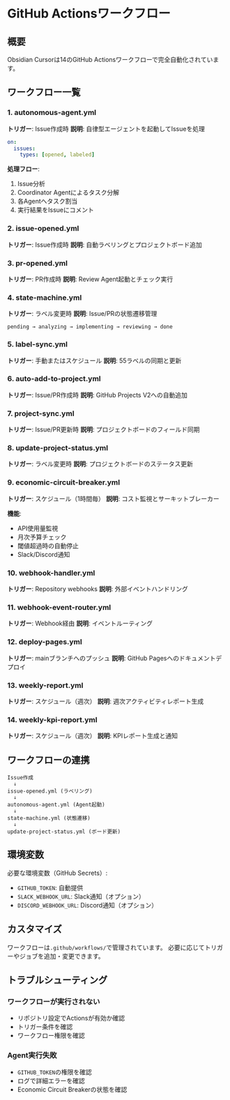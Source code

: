 # GitHub Actionsワークフロー

## 概要

Obsidian Cursorは14のGitHub Actionsワークフローで完全自動化されています。

## ワークフロー一覧

### 1. autonomous-agent.yml
**トリガー**: Issue作成時
**説明**: 自律型エージェントを起動してIssueを処理

```yaml
on:
  issues:
    types: [opened, labeled]
```

**処理フロー**:
1. Issue分析
2. Coordinator Agentによるタスク分解
3. 各Agentへタスク割当
4. 実行結果をIssueにコメント

### 2. issue-opened.yml
**トリガー**: Issue作成時
**説明**: 自動ラベリングとプロジェクトボード追加

### 3. pr-opened.yml
**トリガー**: PR作成時
**説明**: Review Agent起動とチェック実行

### 4. state-machine.yml
**トリガー**: ラベル変更時
**説明**: Issue/PRの状態遷移管理

```
pending → analyzing → implementing → reviewing → done
```

### 5. label-sync.yml
**トリガー**: 手動またはスケジュール
**説明**: 55ラベルの同期と更新

### 6. auto-add-to-project.yml
**トリガー**: Issue/PR作成時
**説明**: GitHub Projects V2への自動追加

### 7. project-sync.yml
**トリガー**: Issue/PR更新時
**説明**: プロジェクトボードのフィールド同期

### 8. update-project-status.yml
**トリガー**: ラベル変更時
**説明**: プロジェクトボードのステータス更新

### 9. economic-circuit-breaker.yml
**トリガー**: スケジュール（1時間毎）
**説明**: コスト監視とサーキットブレーカー

**機能**:
- API使用量監視
- 月次予算チェック
- 閾値超過時の自動停止
- Slack/Discord通知

### 10. webhook-handler.yml
**トリガー**: Repository webhooks
**説明**: 外部イベントハンドリング

### 11. webhook-event-router.yml
**トリガー**: Webhook経由
**説明**: イベントルーティング

### 12. deploy-pages.yml
**トリガー**: mainブランチへのプッシュ
**説明**: GitHub Pagesへのドキュメントデプロイ

### 13. weekly-report.yml
**トリガー**: スケジュール（週次）
**説明**: 週次アクティビティレポート生成

### 14. weekly-kpi-report.yml
**トリガー**: スケジュール（週次）
**説明**: KPIレポート生成と通知

## ワークフローの連携

```
Issue作成
  ↓
issue-opened.yml (ラベリング)
  ↓
autonomous-agent.yml (Agent起動)
  ↓
state-machine.yml (状態遷移)
  ↓
update-project-status.yml (ボード更新)
```

## 環境変数

必要な環境変数（GitHub Secrets）:

- `GITHUB_TOKEN`: 自動提供
- `SLACK_WEBHOOK_URL`: Slack通知（オプション）
- `DISCORD_WEBHOOK_URL`: Discord通知（オプション）

## カスタマイズ

ワークフローは`.github/workflows/`で管理されています。
必要に応じてトリガーやジョブを追加・変更できます。

## トラブルシューティング

### ワークフローが実行されない
- リポジトリ設定でActionsが有効か確認
- トリガー条件を確認
- ワークフロー権限を確認

### Agent実行失敗
- `GITHUB_TOKEN`の権限を確認
- ログで詳細エラーを確認
- Economic Circuit Breakerの状態を確認
